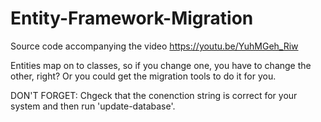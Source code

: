 # Entity-Framework-Migration
Source code accompanying the video https://youtu.be/YuhMGeh_Riw

Entities map on to classes, so if you change one, you have to change the other, right? Or you could get the migration tools to do it for you.

DON'T FORGET: Chgeck that the conenction string is correct for your system and then run 'update-database'.
